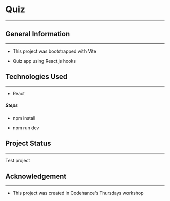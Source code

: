 <h1>Quiz</h1>
<hr><h2>General Information</h2>
<hr><ul>
<li>This project was bootstrapped with Vite</li>
</ul><ul>
<li>Quiz app using React.js hooks</li>
</ul><h2>Technologies Used</h2>
<hr><ul>
<li>React</li>
</ul><h5>Steps</h5><ul>
<li>npm install</li>
</ul><ul>
<li>npm run dev</li>
</ul><h2>Project Status</h2>
<hr><p>Test project</p><h2>Acknowledgement</h2>
<hr><ul>
<li>This project was created in Codehance's Thursdays workshop</li>
</ul>
